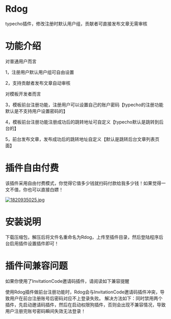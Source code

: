 # Rdog
typecho插件，修改注册时默认用户组，贡献者可直接发布文章无需审核

# 功能介绍

对普通用户而言

1，注册用户默认用户组可自由设置

2，支持贡献者发布文章自动审核

对模板开发者而言

3，模板前台注册功能，注册用户可以设置自己的账户密码【typecho的注册功能默认是不支持用户设置密码的】

4，模板前台注册功能注册成功后的跳转地址可自定义【typecho默认是跳转到后台的】

5，前台发布文章，发布成功后的跳转地址自定义【默认是跳转后台文章列表页面】

# 插件自由付费
该插件采用自由付费模式，你觉得它值多少钱就扫码付款给我多少钱！如果觉得一文不值，你也可以直接白嫖！

[![1820935025.jpg](https://i.loli.net/2019/05/31/5cf097a62b13e98032.jpg)](https://i.loli.net/2019/05/31/5cf097a62b13e98032.jpg)

# 安装说明

下载压缩包，解压后将文件名重命名为Rdog，上传至插件目录，然后登陆程序后台启用插件设置插件即可！

# 插件间兼容问题

如果你使用了InvitationCode邀请码插件，请阅读如下兼容提醒

使用Rdog插件做前台注册功能时，Rdog会与InvitationCode邀请码插件冲突，导致用户在前台注册账号后密码对应不上登录失败。
解决方法如下：同时禁用两个插件，先启动邀请码插件，然后在启动权限狗插件，否则会出现不兼容情况，导致用户注册完账号密码瞬间失效无法登录！
